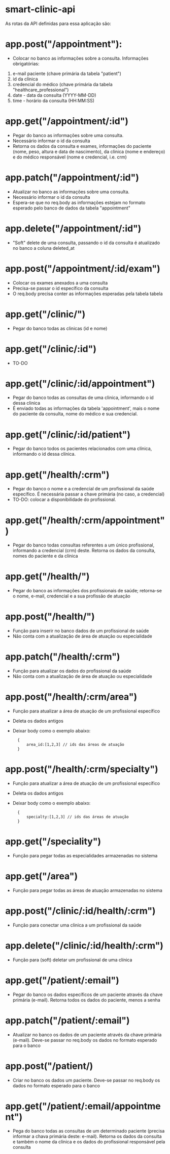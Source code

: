 # smart-clinic-api
As rotas da API definidas para essa aplicação são:

# app.post("/appointment"):
* Colocar no banco as informações sobre a consulta. Informações obrigatórias: 
1. e-mail paciente (chave primária da tabela "patient")
2. id da clínica
3. credencial do médico (chave primária da tabela "healthcare_professional")
4. date - data da consulta (YYYY-MM-DD)
5. time - horário da consulta (HH:MM:SS)

# app.get("/appointment/:id")
* Pegar do banco as informações sobre uma consulta.
* Necessário informar o id da consulta
* Retorna os dados da consulta e exames, informações do paciente (nome, peso, altura e data de nascimento), da clínica (nome e endereço) e do médico responsável (nome e credencial, i.e. crm)

# app.patch("/appointment/:id")
* Atualizar no banco as informações sobre uma consulta.
* Necessário informar o id da consulta
* Espera-se que no req.body as informações estejam no formato esperado pelo banco de dados da tabela "appointment"

# app.delete("/appointment/:id")
* "Soft" delete de uma consulta, passando o id da consulta é atualizado no banco a coluna deleted_at

# app.post("/appointment/:id/exam")
* Colocar os exames anexados a uma consulta
* Precisa-se passar o id específico da consulta
* O req.body precisa conter as informações esperadas pela tabela tabela 

# app.get("/clinic/")
* Pegar do banco todas as clinicas (id e nome)

# app.get("/clinic/:id")
* TO-DO

# app.get("/clinic/:id/appointment")
* Pegar do banco todas as consultas de uma clinica, informando o id dessa clinica
* É enviado todas as informações da tabela 'appointment', mais o nome do paciente da consulta, nome do médico e sua credencial.

# app.get("/clinic/:id/patient")
* Pegar do banco todos os pacientes relacionados com uma clínica, informando o id dessa clínica.

# app.get("/health/:crm")
* Pegar do banco o nome e a credencial de um profissional da saúde específico. É necessária passar a chave primária (no caso, a credencial)
* TO-DO: colocar a disponibilidade do profissional.

# app.get("/health/:crm/appointment")
* Pegar do banco todas consultas referentes a um único profissional, informando a credencial (crm) deste. Retorna os dados da consulta, nomes do paciente e da clínica

# app.get("/health/")
* Pegar do banco as informações dos profissionais de saúde; retorna-se o nome, e-mail, credencial e a sua profissão de atuação

# app.post("/health/")
* Função para inserir no banco dados de um profissional de saúde
* Não conta com a atualização de área de atuação ou especialidade

# app.patch("/health/:crm")
* Função para atualizar os dados do profissional da saúde
* Não conta com a atualização de área de atuação ou especialidade

# app.post("/health/:crm/area")
* Função para atualizar a área de atuação de um profissional específico
* Deleta os dados antigos
* Deixar body como o exemplo abaixo:

        {
            area_id:[1,2,3] // ids das áreas de atuação
        }

# app.post("/health/:crm/specialty")
* Função para atualizar a área de atuação de um profissional específico
* Deleta os dados antigos
* Deixar body como o exemplo abaixo:

        {
            specialty:[1,2,3] // ids das áreas de atuação
        }

# app.get("/speciality")
* Função para pegar todas as especialidades armazenadas no sistema

# app.get("/area")
* Função para pegar todas as áreas de atuação armazenadas no sistema

# app.post("/clinic/:id/health/:crm")
* Função para conectar uma clinica a um profissional da saúde

# app.delete("/clinic/:id/health/:crm")
* Função para (soft) deletar um profissional de uma clínica

# app.get("/patient/:email")
* Pegar do banco os dados específicos de um paciente através da chave primária (e-mail). Retorna todos os dados do paciente, menos a senha

# app.patch("/patient/:email")
* Atualizar no banco os dados de um paciente através da chave primária (e-mail). Deve-se passar no req.body os dados no formato esperado para o banco

# app.post("/patient/)
* Criar no banco os dados um paciente. Deve-se passar no req.body os dados no formato esperado para o banco

# app.get("/patient/:email/appointment")
* Pega do banco todas as consultas de um determinado paciente (precisa informar a chava primária deste: e-mail). Retorna os dados da consulta e também o nome da clínica e os dados do profissional responsável pela consulta